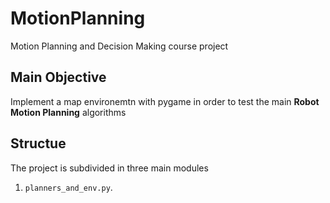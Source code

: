 # MotionPlanning
Motion Planning and Decision Making course project

## Main Objective
Implement a map environemtn with pygame in order to test the main **Robot Motion Planning** algorithms
## Structue
The project is subdivided in three main modules 

1. ``planners_and_env.py``.
